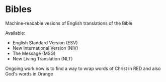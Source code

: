 Bibles
======

Machine-readable vesions of English translations of the Bible

Available:

* English Standard Version (ESV)
* New International Version (NIV)
* The Message (MSG)
* New Living Translation (NLT)

Ongoing work now is to find a way to wrap words of Christ in RED and also God's words in Orange
